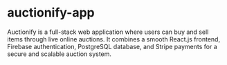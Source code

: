 # auctionify-app
Auctionify is a full-stack web application where users can buy and sell items through live online auctions. It combines a smooth React.js frontend, Firebase authentication, PostgreSQL database, and Stripe payments for a secure and scalable auction system.
